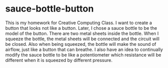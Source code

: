 # sauce-bottle-button

This is my homework for Creative Computing Class. I want to create a button that looks not like a button. Later, I chose a sauce bottle to be the model of the button. There are two metal sheets inside the bottle. When I squeeze the bottle, the metal sheets will be connected and the circuit will be closed. Also when being squeezed, the bottle will make the sound of airflow, just like a button that can breathe. I also have an idea to continually modify the sauce bottle to be like a potentiometer which resistance will be different when it is squeezed by different pressure.
